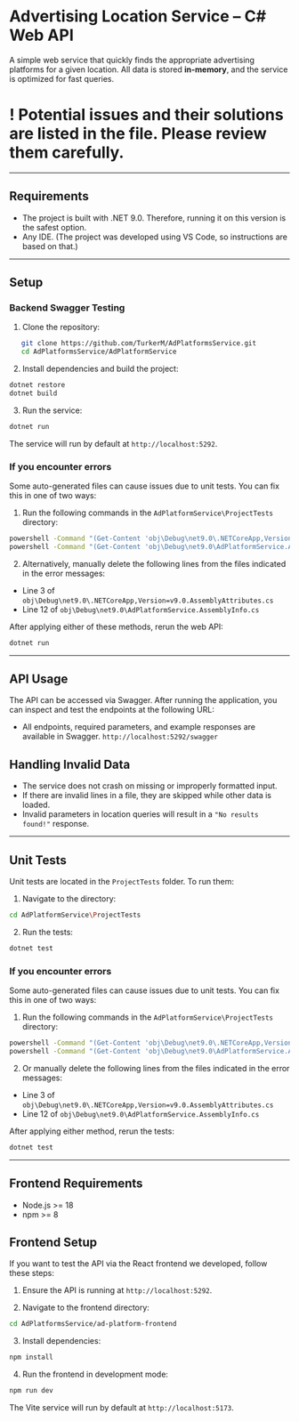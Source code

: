 # Advertising Location Service – C# Web API

A simple web service that quickly finds the appropriate advertising platforms for a given location. All data is stored **in-memory**, and the service is optimized for fast queries.

# ! Potential issues and their solutions are listed in the file. Please review them carefully.

---

## Requirements

- The project is built with .NET 9.0. Therefore, running it on this version is the safest option.
- Any IDE. (The project was developed using VS Code, so instructions are based on that.)

---

## Setup

### Backend Swagger Testing

1. Clone the repository:

```bash
   git clone https://github.com/TurkerM/AdPlatformsService.git
   cd AdPlatformsService/AdPlatformService
```

2. Install dependencies and build the project:

```bash
dotnet restore
dotnet build
```

3. Run the service:

```bash
dotnet run
```

The service will run by default at `http://localhost:5292`.

### If you encounter errors

Some auto-generated files can cause issues due to unit tests. You can fix this in one of two ways:

1. Run the following commands in the `AdPlatformService\ProjectTests` directory:

```bash
powershell -Command "(Get-Content 'obj\Debug\net9.0\.NETCoreApp,Version=v9.0.AssemblyAttributes.cs') | Where-Object {$_ -ne (Get-Content 'obj\Debug\net9.0\.NETCoreApp,Version=v9.0.AssemblyAttributes.cs')[2]} | Set-Content 'obj\Debug\net9.0\.NETCoreApp,Version=v9.0.AssemblyAttributes.cs'"
powershell -Command "(Get-Content 'obj\Debug\net9.0\AdPlatformService.AssemblyInfo.cs') | Where-Object {$_ -ne (Get-Content 'obj\Debug\net9.0\AdPlatformService.AssemblyInfo.cs')[11]} | Set-Content 'obj\Debug\net9.0\AdPlatformService.AssemblyInfo.cs'"
```

2. Alternatively, manually delete the following lines from the files indicated in the error messages:
- Line 3 of `obj\Debug\net9.0\.NETCoreApp,Version=v9.0.AssemblyAttributes.cs`
- Line 12 of `obj\Debug\net9.0\AdPlatformService.AssemblyInfo.cs`

After applying either of these methods, rerun the web API:

```bash
dotnet run
```

---

## API Usage

The API can be accessed via Swagger. After running the application, you can inspect and test the endpoints at the following URL:

- All endpoints, required parameters, and example responses are available in Swagger.
  `http://localhost:5292/swagger`

## Handling Invalid Data

- The service does not crash on missing or improperly formatted input.
- If there are invalid lines in a file, they are skipped while other data is loaded.
- Invalid parameters in location queries will result in a `"No results found!"` response.

---

## Unit Tests

Unit tests are located in the `ProjectTests` folder. To run them:

1. Navigate to the directory:

```bash
cd AdPlatformService\ProjectTests
```

2. Run the tests:

```bash
dotnet test
```

### If you encounter errors

Some auto-generated files can cause issues due to unit tests. You can fix this in one of two ways:

1. Run the following commands in the `AdPlatformService\ProjectTests` directory:

```bash
powershell -Command "(Get-Content 'obj\Debug\net9.0\.NETCoreApp,Version=v9.0.AssemblyAttributes.cs') | Where-Object {$_ -ne (Get-Content 'obj\Debug\net9.0\.NETCoreApp,Version=v9.0.AssemblyAttributes.cs')[2]} | Set-Content 'obj\Debug\net9.0\.NETCoreApp,Version=v9.0.AssemblyAttributes.cs'"
powershell -Command "(Get-Content 'obj\Debug\net9.0\AdPlatformService.AssemblyInfo.cs') | Where-Object {$_ -ne (Get-Content 'obj\Debug\net9.0\AdPlatformService.AssemblyInfo.cs')[11]} | Set-Content 'obj\Debug\net9.0\AdPlatformService.AssemblyInfo.cs'"
```

2. Or manually delete the following lines from the files indicated in the error messages:
- Line 3 of `obj\Debug\net9.0\.NETCoreApp,Version=v9.0.AssemblyAttributes.cs`
- Line 12 of `obj\Debug\net9.0\AdPlatformService.AssemblyInfo.cs`

After applying either method, rerun the tests:

```bash
dotnet test
```

---

## Frontend Requirements

- Node.js >= 18
- npm >= 8

## Frontend Setup

If you want to test the API via the React frontend we developed, follow these steps:

1. Ensure the API is running at `http://localhost:5292`.

2. Navigate to the frontend directory:

```bash
cd AdPlatformsService/ad-platform-frontend
```

3. Install dependencies:

```bash
npm install
```

4. Run the frontend in development mode:

```bash
npm run dev
```

The Vite service will run by default at `http://localhost:5173`.
